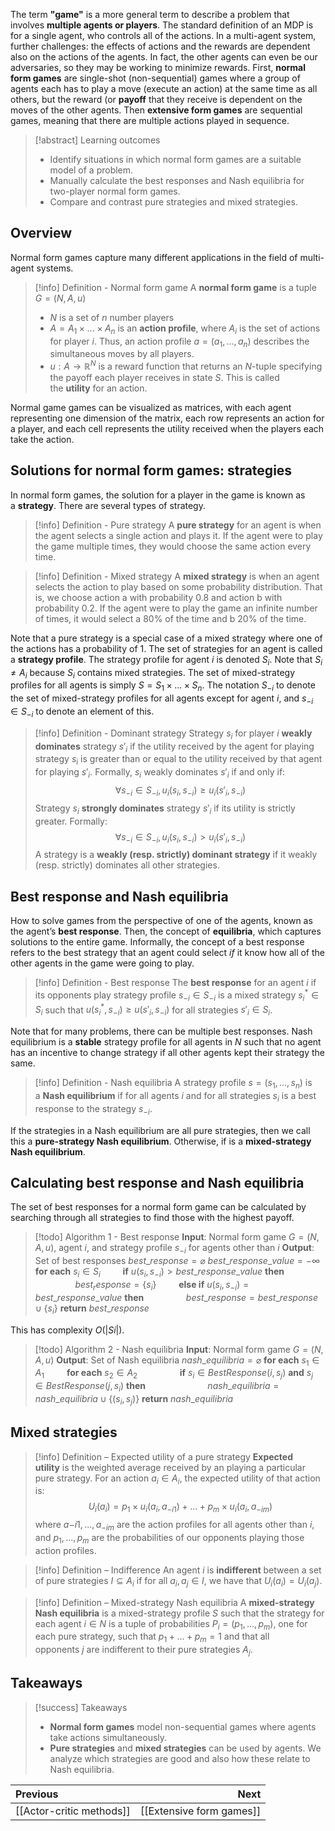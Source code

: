 The term **"game"** is a more general term to describe a problem that involves **multiple agents or players**.
The standard definition of an MDP is for a single agent, who controls all of the actions. In a multi-agent system, further challenges: the effects of actions and the rewards are dependent also on the actions of the agents. In fact, the other agents can even be our adversaries, so they may be working to minimize rewards.
First, **normal form games** are single-shot (non-sequential) games where a group of agents each has to play a move (execute an action) at the same time as all others, but the reward (or **payoff** that they receive is dependent on the moves of the other agents. Then **extensive form games** are sequential games, meaning that there are multiple actions played in sequence.
>[!abstract] Learning outcomes
>- Identify situations in which normal form games are a suitable model of a problem.
>- Manually calculate the best responses and Nash equilibria for two-player normal form games.
>- Compare and contrast pure strategies and mixed strategies.

## Overview
Normal form games capture many different applications in the field of multi-agent systems.
>[!info] Definition - Normal form game
>A **normal form game** is a tuple $G=(N,A,u)$
>- $N$ is a set of $n$ number players
>- $A=A_1\times...\times A_n$ is an **action profile**, where $A_i$ is the set of actions for player $i$. Thus, an action profile $a=(a_1,...,a_n)$ describes the simultaneous moves by all players.
>- $u:A\to\mathbb{R}^N$ is a reward function that returns an $N$-tuple specifying the payoff each player receives in state $S$. This is called the **utility** for an action.

Normal game games can be visualized as matrices, with each agent representing one dimension of the matrix, each row represents an action for a player, and each cell represents the utility received when the players each take the action.
## Solutions for normal form games: strategies
In normal form games, the solution for a player in the game is known as a **strategy**. There are several types of strategy.
>[!info] Definition - Pure strategy
>A **pure strategy** for an agent is when the agent selects a single action and plays it. If the agent were to play the game multiple times, they would choose the same action every time.

>[!info] Definition - Mixed strategy
>A **mixed strategy** is when an agent selects the action to play based on some probability distribution. That is, we choose action a with probability 0.8 and action b with probability 0.2. If the agent were to play the game an infinite number of times, it would select a 80% of the time and b 20% of the time.

Note that a pure strategy is a special case of a mixed strategy where one of the actions has a probability of 1. The set of strategies for an agent is called a **strategy profile**. The strategy profile for agent $i$ is denoted $S_i$. Note that $S_i\neq A_i$ because $S_i$ contains mixed strategies. The set of mixed-strategy profiles for all agents is simply $S=S_1\times...\times S_n$. The notation $S_{-i}$ to denote the set of mixed-strategy profiles for all agents except for agent $i$, and $s_{-i}\in S_{-i}$ to denote an element of this.
>[!info] Definition - Dominant strategy
>Strategy $s_i$ for player $i$ **weakly dominates** strategy $s'_i$ if the utility received by the agent for playing strategy $s_i$ is greater than or equal to the utility received by that agent for playing $s'_i$. Formally, $s_i$ weakly dominates $s'_i$ if and only if:
>$$\forall s_{-i}\in S_{-i},u_{i}(s_{i},s_{-i})\geq u_{i}(s'_{i},s_{-i})$$
>Strategy $s_i$ **strongly dominates** strategy $s'_i$ if its utility is strictly greater. Formally:
>$$\forall s_{-i}\in S_{-i},u_{i}(s_{i},s_{-i})>u_{i}(s'_{i},s_{-i})$$
>A strategy is a **weakly (resp. strictly) dominant strategy** if it weakly (resp. strictly) dominates all other strategies.

## Best response and Nash equilibria
How to solve games from the perspective of one of the agents, known as the agent’s **best response**. Then, the concept of **equilibria**, which captures solutions to the entire game. Informally, the concept of a best response refers to the best strategy that an agent could select _if_ it know how all of the other agents in the game were going to play.
>[!info] Definition - Best response
>The **best response** for an agent $i$ if its opponents play strategy profile $s_{-i}\in S_{-i}$ is a mixed strategy $s_i^*\in S_i$ such that $u(s_i^*,s_{-i})\geq u(s'_i,s_{-i})$ for all strategies $s'_i\in S_i$.

Note that for many problems, there can be multiple best responses.
Nash equilibrium is a **stable** strategy profile for all agents in $N$ such that no agent has an incentive to change strategy if all other agents kept their strategy the same.
>[!info] Definition - Nash equilibria
>A strategy profile $s=(s_1,...,s_n)$ is a **Nash equilibrium** if for all agents $i$ and for all strategies $s_i$ is a best response to the strategy $s_{-i}$.

If the strategies in a Nash equilibrium are all pure strategies, then we call this a **pure-strategy Nash equilibrium**. Otherwise, if is a **mixed-strategy Nash equilibrium**.
## Calculating best response and Nash equilibria
The set of best responses for a normal form game can be calculated by searching through all strategies to find those with the highest payoff.
>[!todo] Algorithm 1 - Best response
>**Input**: Normal form game $G=(N,A,u)$, agent $i$, and strategy profile $s_{-i}$ for agents other than $i$
>**Output**: Set of best responses
>$best\_response=\varnothing$
>$best\_response\_value=-\infty$
>**for each** $s_i\in S_i$
>$\qquad$**if** $u(s_i,s_{-i})> best\_response\_value$ **then**
>$\qquad\qquad best_response=\{s_i\}$
>$\qquad$**else if** $u(s_i,s_{-i})=best\_response\_value$ **then**
>$\qquad\qquad best\_response = best\_response\cup\{s_i\}$
>**return** $best\_response$

This has complexity $O(|Si|)$.
>[!todo] Algorithm 2 - Nash equilibria
>**Input**: Normal form game $G=(N,A,u)$
>**Output**: Set of Nash equilibria
>$nash\_equilibria=\varnothing$
>**for each** $s_1\in A_1$
>$\qquad$**for each** $s_2 \in A_2$
>$\qquad\qquad$**if** $s_i\in BestResponse(i,s_j)$ **and** $s_j\in BestResponse(j,s_i)$ **then**
>$\qquad\qquad\qquad nash\_equilibria=nash\_equilibria\cup \{(s_i,s_j)\}$
>**return** $nash\_equilibria$

## Mixed strategies
>[!info] Definition – Expected utility of a pure strategy
>**Expected utility** is the weighted average received by an playing a particular pure strategy. For an action $a_i\in A_i$, the expected utility of that action is:
>$$U_i(a_i)=p_1\times u_i(a_i,a_{-i1})+...+p_m\times u_i(a_i,a_{-im})$$
>where $a{-i1},...,a_{-im}$ are the action profiles for all agents other than $i$, and $p_1,...,p_m$ are the probabilities of our opponents playing those action profiles.

>[!info] Definition – Indifference
>An agent $i$ is **indifferent** between a set of pure strategies $I\subseteq A_i$ if for all $a_i,a_j\in I$, we have that $U_i(a_i)=U_i(a_j)$.

> [!info] Definition – Mixed-strategy Nash equilibria
> A **mixed-strategy Nash equilibria** is a mixed-strategy profile $S$ such that the strategy for each agent $i\in N$ is a tuple of probabilities $P_i=(p_1,...,p_m)$, one for each pure strategy, such that $p_1+...+p_m=1$ and that all opponents $j$ are indifferent to their pure strategies $A_j$.

## Takeaways
>[!success] Takeaways
>- **Normal form games** model non-sequential games where agents take actions simultaneously.
>- **Pure strategies** and **mixed strategies** can be used by agents. We analyze which strategies are good and also how these relate to Nash equilibria.

| Previous                 |                     Next |
| :----------------------- | -----------------------: |
| [[Actor-critic methods]] | [[Extensive form games]] |
